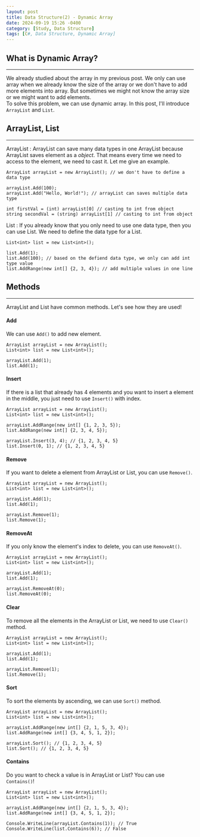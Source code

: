 ```yaml
---
layout: post
title: Data Structure(2) - Dynamic Array
date: 2024-09-19 15:26 -0400
category: [Study, Data Structure]
tags: [C#, Data Structure, Dynamic Array]
---
```


## What is Dynamic Array?
---
We already studied about the array in my previous post. We only can use array when we already know the size of the array or we don't have to add more elements into array. But sometimes we might not know the array size or we might want to add elements.   
To solve this problem, we can use dynamic array. In this post, I'll introduce `ArrayList` and `List`.

## ArrayList, List
---
ArrayList
: ArrayList can save many data types in one ArrayList because ArrayList saves element as a _object_.
That means every time we need to access to the element, we need to cast it. Let me give an example.

```shell
ArrayList arrayList = new ArrayList(); // we don't have to define a data type

arrayList.Add(100);
arrayList.Add("Hello, World!"); // arrayList can saves multiple data type

int firstVal = (int) arrayList[0] // casting to int from object
string secondVal = (string) arrayList[1] // casting to int from object
```

List
: If you already know that you only need to use one data type, then you can use List. 
We need to define the data type for a List.

```shell
List<int> list = new List<int>();

list.Add(1);
list.Add(100); // based on the defiend data type, we only can add int type value
list.AddRange(new int[] {2, 3, 4}); // add multiple values in one line
```

## Methods
---
ArrayList and List have common methods. Let's see how they are used!

#### Add
We can use `Add()` to add new element.
```shell
ArrayList arrayList = new ArrayList();
List<int> list = new List<int>();

arrayList.Add(1);
list.Add(1);
```

#### Insert
If there is a list that already has 4 elements and you want to insert a element in the middle, you just need to use `Insert()` with index.
```shell
ArrayList arrayList = new ArrayList();
List<int> list = new List<int>();

arrayList.AddRange(new int[] {1, 2, 3, 5});
list.AddRange(new int[] {2, 3, 4, 5});

arrayList.Insert(3, 4); // {1, 2, 3, 4, 5}
list.Insert(0, 1); // {1, 2, 3, 4, 5}
```

#### Remove
If you want to delete a element from ArrayList or List, you can use `Remove()`.
```shell
ArrayList arrayList = new ArrayList();
List<int> list = new List<int>();

arrayList.Add(1);
list.Add(1);

arrayList.Remove(1);
list.Remove(1);
```

#### RemoveAt
If you only know the element's index to delete, you can use `RemoveAt()`.
```shell
ArrayList arrayList = new ArrayList();
List<int> list = new List<int>();

arrayList.Add(1);
list.Add(1);

arrayList.RemoveAt(0);
list.RemoveAt(0);
```

#### Clear
To remove all the elements in the ArrayList or List, we need to use `Clear()` method.
```shell
ArrayList arrayList = new ArrayList();
List<int> list = new List<int>();

arrayList.Add(1);
list.Add(1);

arrayList.Remove(1);
list.Remove(1);
```

#### Sort
To sort the elements by ascending, we can use `Sort()` method.
```shell
ArrayList arrayList = new ArrayList();
List<int> list = new List<int>();

arrayList.AddRange(new int[] {2, 1, 5, 3, 4});
list.AddRange(new int[] {3, 4, 5, 1, 2});

arrayList.Sort(); // {1, 2, 3, 4, 5}
list.Sort(); // {1, 2, 3, 4, 5}
```

#### Contains
Do you want to check a value is in ArrayList or List? You can use `Contains()`!
```shell
ArrayList arrayList = new ArrayList();
List<int> list = new List<int>();

arrayList.AddRange(new int[] {2, 1, 5, 3, 4});
list.AddRange(new int[] {3, 4, 5, 1, 2});

Console.WriteLine(arrayList.Contains(1)); // True
Console.WriteLine(list.Contains(6)); // False
```